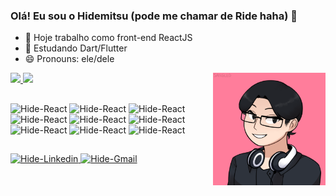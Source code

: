 ### Olá! Eu sou o Hidemitsu (pode me chamar de Ride haha) 👋

- 🔭 Hoje trabalho como front-end ReactJS
- 🌱 Estudando Dart/Flutter
- 😄 Pronouns: ele/dele

<img align='right' height='180em' src='https://github.com/HidemitsuHashimoto/HidemitsuHashimoto/blob/main/profile.png?raw=true' />

<div>
  <a href="https://github.com/anuraghazra/github-readme-stats">
    <img height="180em" src="https://github-readme-stats.vercel.app/api?username=HidemitsuHashimoto&count_private=true&show_icons=true&theme=dark" />
  </a>
  <a href="https://github.com/anuraghazra/convoychat">
    <img height="180em" src="https://github-readme-stats.vercel.app/api/top-langs/?username=HidemitsuHashimoto&layout=compact&theme=dark" />
  </a>
</div>

##

<div>
  <img align"center" alt="Hide-React" width="40" height="30" src='https://cdn.jsdelivr.net/gh/devicons/devicon/icons/react/react-original.svg'>
  <img style="background_color: #ffffff;" align"center" alt="Hide-React" width="40" height="30" src='https://cdn.jsdelivr.net/gh/devicons/devicon/icons/nextjs/nextjs-original.svg'>
  <img align"center" alt="Hide-React" width="40" height="30" src='https://cdn.jsdelivr.net/gh/devicons/devicon/icons/redux/redux-original.svg'>
  <img align"center" alt="Hide-React" width="40" height="30" src='https://cdn.jsdelivr.net/gh/devicons/devicon/icons/typescript/typescript-original.svg'>
  <img align"center" alt="Hide-React" width="40" height="30" src='https://cdn.jsdelivr.net/gh/devicons/devicon/icons/html5/html5-original.svg'>
  <img align"center" alt="Hide-React" width="40" height="30" src='https://cdn.jsdelivr.net/gh/devicons/devicon/icons/css3/css3-original.svg'>
  <img align"center" alt="Hide-React" width="40" height="30" src='https://cdn.jsdelivr.net/gh/devicons/devicon/icons/javascript/javascript-original.svg'>
  <img align"center" alt="Hide-React" width="40" height="30" src='https://cdn.jsdelivr.net/gh/devicons/devicon/icons/dart/dart-original.svg'>
  <img align"center" alt="Hide-React" width="40" height="30" src='https://cdn.jsdelivr.net/gh/devicons/devicon/icons/flutter/flutter-original.svg'>
</div>

##

<div>
  <a href='https://www.linkedin.com/in/hidemitsuhashimoto/' target='_blank'>
    <img alt='Hide-Linkedin' src='https://img.shields.io/badge/Linkedin-blue?style=for-the-badge&logo=linkedin'>
  </a>
  <a href='mailto:hidemitsuhashimoto@gmail.com' target='_blank'>
    <img alt='Hide-Gmail' src='https://img.shields.io/badge/Gmail-grey?style=for-the-badge&logo=gmail'>  
  </a>  
</div>

